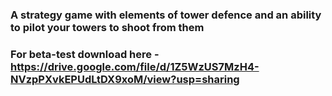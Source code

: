 ### A strategy game with elements of tower defence and an ability to pilot your towers to shoot from them
### For beta-test download here - https://drive.google.com/file/d/1Z5WzUS7MzH4-NVzpPXvkEPUdLtDX9xoM/view?usp=sharing
